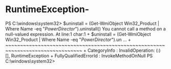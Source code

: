 # RuntimeException-
PS C:\windows\system32> $uninstall = (Get-WmiObject Win32_Product | Where Name -eq "*PowerDirector*").uninstall() You cannot call a method on a null-valued expression. At line:1 char:1 + $uninstall = (Get-WmiObject Win32_Product | Where Name -eq "*PowerDirector*").un ... + ~~~~~~~~~~~~~~~~~~~~~~~~~~~~~~~~~~~~~~~~~~~~~~~~~~~~~~~~~~~~~~~~~~~~~~~~~~~~~~~~     + CategoryInfo          : InvalidOperation: (:) [], RuntimeException     + FullyQualifiedErrorId : InvokeMethodOnNull  PS C:\windows\system32>
